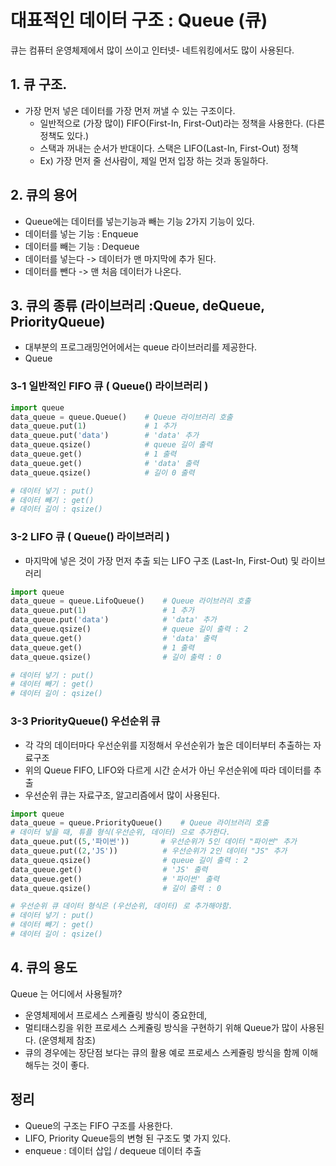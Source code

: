 # 대표적인 데이터 구조 : Queue (큐)


큐는 컴퓨터 운영체제에서 많이 쓰이고 인터넷- 네트워킹에서도 많이 사용된다.

## 1. 큐 구조.
- 가장 먼저 넣은 데이터를 가장 먼저 꺼낼 수 있는 구조이다.
  - 일반적으로 (가장 많이) FIFO(First-In, First-Out)라는 정책을 사용한다. (다른 정책도 있다.)
  - 스택과 꺼내는 순서가 반대이다. 스택은 LIFO(Last-In, First-Out)  정책
  - Ex) 가장 먼저 줄 선사람이, 제일 먼저 입장 하는 것과 동일하다.
  

## 2. 큐의 용어
- Queue에는 데이터를 넣는기능과 빼는 기능 2가지 기능이 있다. 
- 데이터를 넣는 기능 : Enqueue
- 데이터를 빼는 기능 : Dequeue
- 데이터를 넣는다 -> 데이터가 맨 마지막에 추가 된다.
- 데이터를 뺀다 -> 맨 처음 데이터가 나온다.

## 3. 큐의 종류 (라이브러리 :Queue, deQueue, PriorityQueue)
-  대부분의 프로그래밍언어에서는 queue 라이브러리를 제공한다.
-  Queue 

### 3-1 일반적인 FIFO 큐 ( Queue() 라이브러리 )
``` python
import queue
data_queue = queue.Queue()    # Queue 라이브러리 호출
data_queue.put(1)             # 1 추가 
data_queue.put('data')        # 'data' 추가 
data_queue.qsize()            # queue 길이 출력
data_queue.get()              # 1 출력
data_queue.get()              # 'data' 출력
data_queue.qsize()            # 길이 0 출력

# 데이터 넣기 : put()
# 데이터 빼기 : get()
# 데이터 길이 : qsize()
```


### 3-2 LIFO 큐 ( Queue() 라이브러리 )
- 마지막에 넣은 것이 가장 먼저 추출 되는 LIFO 구조 (Last-In, First-Out) 및 라이브러리
``` Python
import queue
data_queue = queue.LifoQueue()    # Queue 라이브러리 호출
data_queue.put(1)                 # 1 추가 
data_queue.put('data')            # 'data' 추가 
data_queue.qsize()                # queue 길이 출력 : 2
data_queue.get()                  # 'data' 출력
data_queue.get()                  # 1 출력
data_queue.qsize()                # 길이 출력 : 0

# 데이터 넣기 : put()
# 데이터 빼기 : get()
# 데이터 길이 : qsize()
```
 

### 3-3 PriorityQueue() 우선순위 큐
- 각 각의 데이터마다 우선순위를 지정해서 우선순위가 높은 데이터부터 추출하는 자료구조 
- 위의 Queue FIFO, LIFO와 다르게 시간 순서가 아닌 우선순위에 따라 데이터를 추출
- 우선순위 큐는 자료구조, 알고리즘에서 많이 사용된다.

```Python
import queue
data_queue = queue.PriorityQueue()    # Queue 라이브러리 호출
# 데이터 넣을 때, 튜플 형식(우선순위, 데이터) 으로 추가한다.
data_queue.put((5,'파이썬'))       # 우선순위가 5인 데이터 "파이썬" 추가 
data_queue.put((2,'JS'))          # 우선순위가 2인 데이터 "JS" 추가 
data_queue.qsize()                # queue 길이 출력 : 2
data_queue.get()                  # 'JS' 출력
data_queue.get()                  # '파이썬' 출력
data_queue.qsize()                # 길이 출력 : 0

# 우선순위 큐 데이터 형식은 (우선순위, 데이터) 로 추가해야함.
# 데이터 넣기 : put()
# 데이터 빼기 : get()
# 데이터 길이 : qsize()
```


## 4. 큐의 용도
Queue 는 어디에서 사용될까?
- 운영체제에서 프로세스 스케쥴링 방식이 중요한데,
- 멀티태스킹을 위한 프로세스 스케쥴링 방식을 구현하기 위해 Queue가 많이 사용된다. (운영체제 참조)
- 큐의 경우에는 장단점 보다는 큐의 활용 예로 프로세스 스케쥴링 방식을 함께 이해해두는 것이 좋다.


## 정리
- Queue의 구조는 FIFO 구조를 사용한다.
- LIFO, Priority Queue등의 변형 된 구조도 몇 가지 있다.
- enqueue : 데이터 삽입 / dequeue 데이터 추출 




